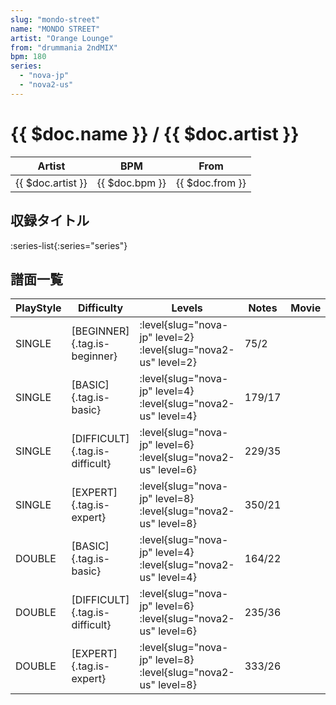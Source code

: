 ```yaml
---
slug: "mondo-street"
name: "MONDO STREET"
artist: "Orange Lounge"
from: "drummania 2ndMIX"
bpm: 180
series:
  - "nova-jp"
  - "nova2-us"
---
```


# {{ $doc.name }} / {{ $doc.artist }}

|Artist|BPM|From|
|------|---|----|
|{{ $doc.artist }}|{{ $doc.bpm }}|{{ $doc.from }}|

## 収録タイトル

:series-list{:series="series"}

## 譜面一覧

|PlayStyle|Difficulty|Levels|Notes|Movie|
|---------|----------|------|-----|-----|
|SINGLE|[BEGINNER]{.tag.is-beginner}|:level{slug="nova-jp" level=2} :level{slug="nova2-us" level=2}|75/2||
|SINGLE|[BASIC]{.tag.is-basic}|:level{slug="nova-jp" level=4} :level{slug="nova2-us" level=4}|179/17||
|SINGLE|[DIFFICULT]{.tag.is-difficult}|:level{slug="nova-jp" level=6} :level{slug="nova2-us" level=6}|229/35||
|SINGLE|[EXPERT]{.tag.is-expert}|:level{slug="nova-jp" level=8} :level{slug="nova2-us" level=8}|350/21||
|DOUBLE|[BASIC]{.tag.is-basic}|:level{slug="nova-jp" level=4} :level{slug="nova2-us" level=4}|164/22||
|DOUBLE|[DIFFICULT]{.tag.is-difficult}|:level{slug="nova-jp" level=6} :level{slug="nova2-us" level=6}|235/36||
|DOUBLE|[EXPERT]{.tag.is-expert}|:level{slug="nova-jp" level=8} :level{slug="nova2-us" level=8}|333/26||
